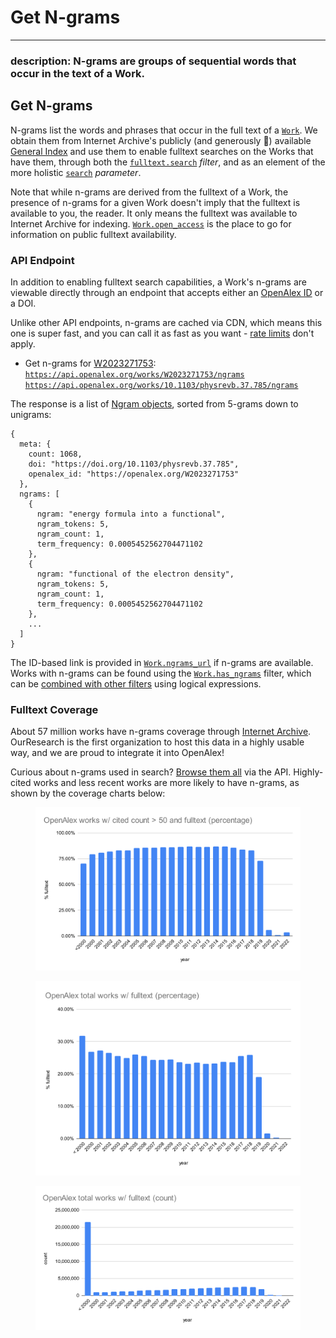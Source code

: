 # Get N-grams

***

### description: N-grams are groups of sequential words that occur in the text of a Work.

## Get N-grams

N-grams list the words and phrases that occur in the full text of a [`Work`](work-object/). We obtain them from Internet Archive's publicly (and generously :clap:) available [General Index](https://archive.org/details/GeneralIndex) and use them to enable fulltext searches on the Works that have them, through both the [`fulltext.search`](../../the-api/filters/filter-works.md#fulltext.search) _filter_, and as an element of the more holistic [`search`](../../the-api/search/search-works.md#works-full-search) _parameter_.

Note that while n-grams are derived from the fulltext of a Work, the presence of n-grams for a given Work doesn't imply that the fulltext is available to you, the reader. It only means the fulltext was available to Internet Archive for indexing. [`Work.open_access`](work-object/#open\_access) is the place to go for information on public fulltext availability.

### API Endpoint

In addition to enabling fulltext search capabilities, a Work's n-grams are viewable directly through an endpoint that accepts either an [OpenAlex ID](../../the-api/get-single-entities/#the-openalex-id) or a DOI.

Unlike other API endpoints, n-grams are cached via CDN, which means this one is super fast, and you can call it as fast as you want - [rate limits](../../the-api/rate-limits-and-authentication.md) don't apply.

* Get n-grams for [W2023271753](https://openalex.org/W2023271753):\
  [`https://api.openalex.org/works/W2023271753/ngrams`](https://api.openalex.org/works/W2023271753/ngrams)\
  [`https://api.openalex.org/works/10.1103/physrevb.37.785/ngrams`](https://api.openalex.org/works/10.1103/physrevb.37.785/ngrams)

The response is a list of [Ngram objects](get-n-grams.md#the-ngram-object), sorted from 5-grams down to unigrams:

```
{
  meta: {
    count: 1068,
    doi: "https://doi.org/10.1103/physrevb.37.785",
    openalex_id: "https://openalex.org/W2023271753"
  },
  ngrams: [
    {
      ngram: "energy formula into a functional",
      ngram_tokens: 5,
      ngram_count: 1,
      term_frequency: 0.0005452562704471102
    },
    {
      ngram: "functional of the electron density",
      ngram_tokens: 5,
      ngram_count: 1,
      term_frequency: 0.0005452562704471102
    },
    ...
  ]
}
```

The ID-based link is provided in [`Work.ngrams_url`](work-object/#ngrams\_url) if n-grams are available. Works with n-grams can be found using the [`Work.has_ngrams`](../../the-api/filters/filter-works.md#has\_ngrams) filter, which can be [combined with other filters](../../the-api/get-lists-of-entities/filter-entity-lists.md) using logical expressions.

### Fulltext Coverage

About 57 million works have n-grams coverage through [Internet Archive](https://archive.org/details/GeneralIndex). OurResearch is the first organization to host this data in a highly usable way, and we are proud to integrate it into OpenAlex!

Curious about n-grams used in search? [Browse them all](work-object/#ngrams\_url) via the API. Highly-cited works and less recent works are more likely to have n-grams, as shown by the coverage charts below:

<figure><img src="../../.gitbook/assets/OpenAlex works w_ cited count _ 50 and fulltext (percentage).svg" alt=""><figcaption></figcaption></figure>

<figure><img src="../../.gitbook/assets/OpenAlex total works w_ fulltext (percentage).svg" alt=""><figcaption></figcaption></figure>

<figure><img src="../../.gitbook/assets/OpenAlex total works w_ fulltext (count).svg" alt=""><figcaption></figcaption></figure>
